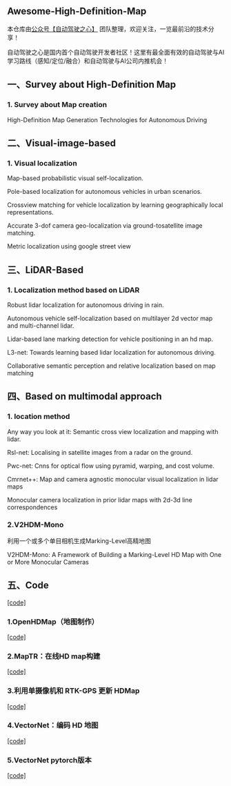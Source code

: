 ## Awesome-High-Definition-Map

本仓库由[公众号【自动驾驶之心】](https://mp.weixin.qq.com/s?__biz=Mzg2NzUxNTU1OA==&mid=2247542481&idx=1&sn=c6d8609491a128233c3c3b91d68d22a6&chksm=ceb80b18f9cf820e789efd75947633aec9d2f1e8b58c29e5051c05a64b21ae63c244d54886a1&token=11182364&lang=zh_CN#rd) 团队整理，欢迎关注，一览最前沿的技术分享！

自动驾驶之心是国内首个自动驾驶开发者社区！这里有最全面有效的自动驾驶与AI学习路线（感知/定位/融合）和自动驾驶与AI公司内推机会！


## 一、Survey about High-Definition Map

### 1. Survey about Map creation

High-Definition Map Generation Technologies for Autonomous Driving

## 二、Visual-image-based

### 1. Visual localization

Map-based probabilistic visual self-localization.

Pole-based localization for autonomous vehicles in urban scenarios.

Crossview matching for vehicle localization by learning geographically local representations.

Accurate 3-dof camera geo-localization via ground-tosatellite image matching.

Metric localization using google street view

## 三、LiDAR-Based

### 1. Localization method based on LiDAR

Robust lidar localization for autonomous driving in rain.

Autonomous vehicle self-localization based on multilayer 2d vector map and multi-channel lidar. 

Lidar-based lane marking detection for vehicle positioning in an hd map.

L3-net: Towards learning based lidar localization for autonomous driving.

Collaborative semantic perception and relative localization based on map matching

## 四、Based on multimodal approach

### 1. location method

Any way you look at it: Semantic cross view localization and mapping with lidar.

Rsl-net: Localising in satellite images from a radar on the ground.

Pwc-net: Cnns for optical flow using pyramid, warping, and cost volume.

Cmrnet++: Map and camera agnostic monocular visual localization in lidar maps

Monocular camera localization in prior lidar maps with 2d-3d line correspondences

### 2.**V2HDM-Mono**

利用一个或多个单目相机生成Marking-Level高精地图

V2HDM-Mono: A Framework of Building a Marking-Level HD Map with One or More Monocular Cameras

## 五、Code

[[code]]()

### 1.**OpenHDMap（地图制作）**

[[code]](https://github.com/Flycars/OpenHDMap)

### 2.**MapTR：在线HD map构建**

[[code]](https://github.com/hustvl/MapTR)

### 3.**利用单摄像机和 RTK-GPS 更新 HDMap**

[[code]](https://github.com/JokerJohn/UpdatingHDmapByMonoCamera)

### 4.**VectorNet：编码 HD 地图**

[[code]](https://github.com/DQSSSSS/VectorNet)

### 5.**VectorNet pytorch版本**

[[code]](https://github.com/Liang-ZX/VectorNet)


